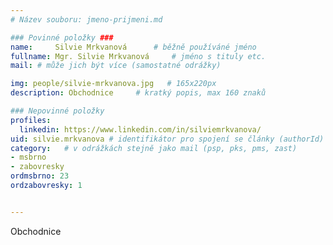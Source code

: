 ```yaml
---
# Název souboru: jmeno-prijmeni.md

### Povinné položky ###
name:     Silvie Mrkvanová  	# běžně používáné jméno
fullname: Mgr. Silvie Mrkvanová  	# jméno s tituly etc.
mail: # může jich být více (samostatné odrážky)

img: people/silvie-mrkvanova.jpg   # 165x220px
description: Obchodnice 	# kratký popis, max 160 znaků

### Nepovinné položky
profiles:
  linkedin: https://www.linkedin.com/in/silviemrkvanova/
uid: silvie.mrkvanova # identifikátor pro spojení se články (authorId)
category: 	# v odrážkách stejně jako mail (psp, pks, pms, zast)
- msbrno
- zabovresky
ordmsbrno: 23
ordzabovresky: 1


---
```


Obchodnice
